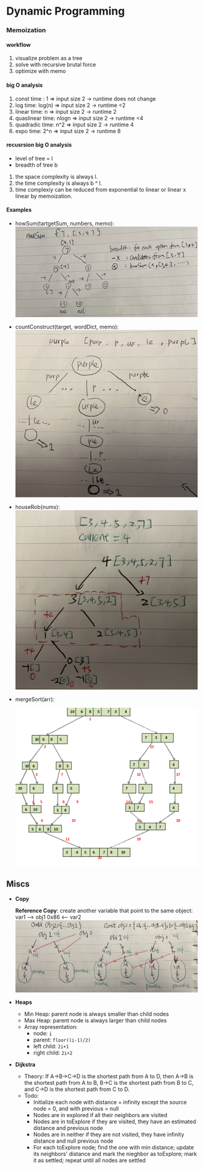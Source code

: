 # Dynamic Programming

### Memoization

#### workflow

1. visualize problem as a tree
2. solve with recursive brutal force
3. optimize with memo

#### big O analysis

1. const time : 1 => input size 2 -> runtime does not change
2. log time: log(n) => input size 2 -> runtime <2
3. linear time: n => input size 2 -> runtime 2
4. quaslinear time: nlogn => input size 2 -> runtime <4
5. quadradic time: n^2 => input size 2 -> runtime 4
6. expo time: 2^n => input size 2 -> runtime 8

#### recusrsion big O analysis

- level of tree = l
- breadth of tree b

1. the space complexity is always l.
2. the time complexity is always b ^ l.
3. time complexiy can be reduced from exponential to linear or linear x linear by memoization.

#### Examples

- howSum(tartgetSum, numbers, memo):
  ![image](../assets/howSum.jpg)

- countConstruct(target, wordDict, memo):
  ![image](../assets/countConstruct.jpg)

- houseRob(nums):
  ![image](../assets/houseRob.jpg)

- mergeSort(arr):

  ![image](../assets/mergesort1.png)

## Miscs

- **Copy**

  **Reference Copy**: create another variable that point to the same object: var1 --> obj1 0x86 <-- var2
  ![image](../assets/copy.jpg)

- **Heaps**

  - Min Heap: parent node is always smaller than child nodes
  - Max Heap: parent node is always larger than child nodes
  - Array representation:
    - node: `i`
    - parent: `floor((i-1)/2)`
    - left child: `2i+1`
    - right child: `2i+2`

- **Dijkstra**
  - Theory: If A->B->C->D is the shortest path from A to D, then A->B is the shortest path from A to B, B->C is the shortest path from B to C, and C->D is the shortest path from C to D.
  - Todo:
    - Initialize each node with distance = infinity except the source node = 0, and with previous = null
    - Nodes are in explored if all their neighbors are visited
    - Nodes are in toExplore if they are visited, they have an estimated distance and previous node
    - Nodes are in neither if they are not visited, they have infinity distance and null previous node
    - For each toExplore node; find the one with min distance; update its neighbors' distance and mark the nieghbor as toExplore; mark it as settled; repeat until all nodes are settled
